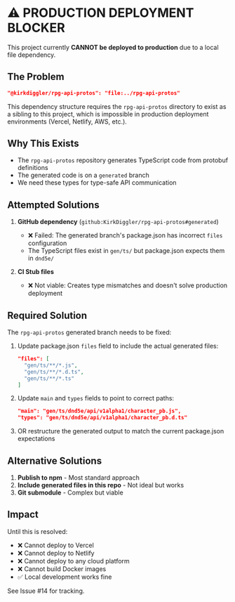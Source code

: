 # ⚠️ PRODUCTION DEPLOYMENT BLOCKER

This project currently **CANNOT be deployed to production** due to a local file dependency.

## The Problem

```json
"@kirkdiggler/rpg-api-protos": "file:../rpg-api-protos"
```

This dependency structure requires the `rpg-api-protos` directory to exist as a sibling to this project, which is impossible in production deployment environments (Vercel, Netlify, AWS, etc.).

## Why This Exists

- The `rpg-api-protos` repository generates TypeScript code from protobuf definitions
- The generated code is on a `generated` branch
- We need these types for type-safe API communication

## Attempted Solutions

1. **GitHub dependency** (`github:KirkDiggler/rpg-api-protos#generated`)
   - ❌ Failed: The generated branch's package.json has incorrect `files` configuration
   - The TypeScript files exist in `gen/ts/` but package.json expects them in `dnd5e/`

2. **CI Stub files**
   - ❌ Not viable: Creates type mismatches and doesn't solve production deployment

## Required Solution

The `rpg-api-protos` generated branch needs to be fixed:

1. Update package.json `files` field to include the actual generated files:

   ```json
   "files": [
     "gen/ts/**/*.js",
     "gen/ts/**/*.d.ts",
     "gen/ts/**/*.ts"
   ]
   ```

2. Update `main` and `types` fields to point to correct paths:

   ```json
   "main": "gen/ts/dnd5e/api/v1alpha1/character_pb.js",
   "types": "gen/ts/dnd5e/api/v1alpha1/character_pb.d.ts"
   ```

3. OR restructure the generated output to match the current package.json expectations

## Alternative Solutions

1. **Publish to npm** - Most standard approach
2. **Include generated files in this repo** - Not ideal but works
3. **Git submodule** - Complex but viable

## Impact

Until this is resolved:

- ❌ Cannot deploy to Vercel
- ❌ Cannot deploy to Netlify
- ❌ Cannot deploy to any cloud platform
- ❌ Cannot build Docker images
- ✅ Local development works fine

See Issue #14 for tracking.
